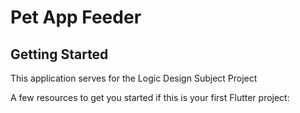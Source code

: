 # Pet App Feeder

## Getting Started

This application serves for the Logic Design Subject Project

A few resources to get you started if this is your first Flutter project:
